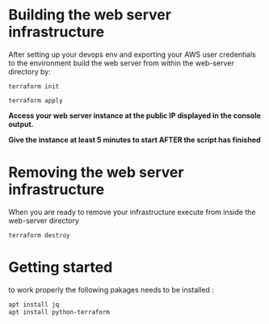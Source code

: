 # Building the web server infrastructure

After setting up your devops env and exporting your AWS user credentials to the environment build the web server from within the web-server directory by:

``terraform init``

``terraform apply``

**Access your web server instance at the public IP displayed in the console output.**

**Give the instance at least 5 minutes to start AFTER the script has finished**

# Removing the web server infrastructure

When you are ready to remove your infrastructure execute from inside the web-server directory

``terraform destroy``

# Getting started 

to work properly the following pakages needs to be installed : 

```sh
apt install jq
apt install python-terraform
```
